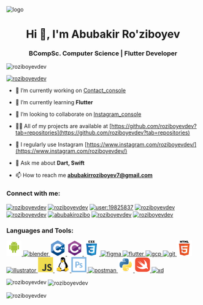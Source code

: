 ![logo](https://github.com/roziboyevdev/Abubakir_Git/blob/main/1664665818733.jpeg)
<h1 align="center">Hi 👋, I'm Abubakir Ro'ziboyev</h1>
<h3 align="center">BCompSc. Computer Science | Flutter Developer</h3>

<p align="left"> <img src="https://komarev.com/ghpvc/?username=roziboyevdev&label=Profile%20views&color=0e75b6&style=flat" alt="roziboyevdev" /> </p>

<p align="left"> <a href="https://twitter.com/roziboyevdev" target="blank"><img src="https://img.shields.io/twitter/follow/roziboyevdev?logo=twitter&style=for-the-badge" alt="roziboyevdev" /></a> </p>

- 🔭 I’m currently working on [Contact_console](https://github.com/roziboyevdev/contact_full)

- 🌱 I’m currently learning **Flutter**

- 👯 I’m looking to collaborate on [Instagram_console](https://github.com/roziboyevdev/insta-clone)

- 👨‍💻 All of my projects are available at [https://github.com/roziboyevdev?tab=repositories](https://github.com/roziboyevdev?tab=repositories)

- 📝 I regularly use Instagram [https://www.instagram.com/roziboyevdev/](https://www.instagram.com/roziboyevdev/)

- 💬 Ask me about **Dart, Swift**

- 📫 How to reach me **abubakirroziboyev7@gmail.com**

<h3 align="left">Connect with me:</h3>
<p align="left">
<a href="https://twitter.com/roziboyevdev" target="blank"><img align="center" src="https://raw.githubusercontent.com/rahuldkjain/github-profile-readme-generator/master/src/images/icons/Social/twitter.svg" alt="roziboyevdev" height="30" width="40" /></a>
<a href="https://linkedin.com/in/roziboyevdev" target="blank"><img align="center" src="https://raw.githubusercontent.com/rahuldkjain/github-profile-readme-generator/master/src/images/icons/Social/linked-in-alt.svg" alt="roziboyevdev" height="30" width="40" /></a>
<a href="https://stackoverflow.com/users/user:19825837" target="blank"><img align="center" src="https://raw.githubusercontent.com/rahuldkjain/github-profile-readme-generator/master/src/images/icons/Social/stack-overflow.svg" alt="user:19825837" height="30" width="40" /></a>
<a href="https://fb.com/roziboyevdev" target="blank"><img align="center" src="https://raw.githubusercontent.com/rahuldkjain/github-profile-readme-generator/master/src/images/icons/Social/facebook.svg" alt="roziboyevdev" height="30" width="40" /></a>
<a href="https://instagram.com/roziboyevdev" target="blank"><img align="center" src="https://raw.githubusercontent.com/rahuldkjain/github-profile-readme-generator/master/src/images/icons/Social/instagram.svg" alt="roziboyevdev" height="30" width="40" /></a>
<a href="https://www.behance.net/abubakirozibo" target="blank"><img align="center" src="https://raw.githubusercontent.com/rahuldkjain/github-profile-readme-generator/master/src/images/icons/Social/behance.svg" alt="abubakirozibo" height="30" width="40" /></a>
<a href="https://www.leetcode.com/roziboyevdev" target="blank"><img align="center" src="https://raw.githubusercontent.com/rahuldkjain/github-profile-readme-generator/master/src/images/icons/Social/leet-code.svg" alt="roziboyevdev" height="30" width="40" /></a>
<a href="https://discord.gg/roziboyevdev" target="blank"><img align="center" src="https://raw.githubusercontent.com/rahuldkjain/github-profile-readme-generator/master/src/images/icons/Social/discord.svg" alt="roziboyevdev" height="30" width="40" /></a>
</p>

<h3 align="left">Languages and Tools:</h3>
<p align="left"> <a href="https://developer.android.com" target="_blank" rel="noreferrer"> <img src="https://raw.githubusercontent.com/devicons/devicon/master/icons/android/android-original-wordmark.svg" alt="android" width="40" height="40"/> </a> <a href="https://www.blender.org/" target="_blank" rel="noreferrer"> <img src="https://download.blender.org/branding/community/blender_community_badge_white.svg" alt="blender" width="40" height="40"/> </a> <a href="https://www.w3schools.com/cpp/" target="_blank" rel="noreferrer"> <img src="https://raw.githubusercontent.com/devicons/devicon/master/icons/cplusplus/cplusplus-original.svg" alt="cplusplus" width="40" height="40"/> </a> <a href="https://www.w3schools.com/cs/" target="_blank" rel="noreferrer"> <img src="https://raw.githubusercontent.com/devicons/devicon/master/icons/csharp/csharp-original.svg" alt="csharp" width="40" height="40"/> </a> <a href="https://www.w3schools.com/css/" target="_blank" rel="noreferrer"> <img src="https://raw.githubusercontent.com/devicons/devicon/master/icons/css3/css3-original-wordmark.svg" alt="css3" width="40" height="40"/> </a> <a href="https://www.figma.com/" target="_blank" rel="noreferrer"> <img src="https://www.vectorlogo.zone/logos/figma/figma-icon.svg" alt="figma" width="40" height="40"/> </a> <a href="https://flutter.dev" target="_blank" rel="noreferrer"> <img src="https://www.vectorlogo.zone/logos/flutterio/flutterio-icon.svg" alt="flutter" width="40" height="40"/> </a> <a href="https://cloud.google.com" target="_blank" rel="noreferrer"> <img src="https://www.vectorlogo.zone/logos/google_cloud/google_cloud-icon.svg" alt="gcp" width="40" height="40"/> </a> <a href="https://git-scm.com/" target="_blank" rel="noreferrer"> <img src="https://www.vectorlogo.zone/logos/git-scm/git-scm-icon.svg" alt="git" width="40" height="40"/> </a> <a href="https://www.w3.org/html/" target="_blank" rel="noreferrer"> <img src="https://raw.githubusercontent.com/devicons/devicon/master/icons/html5/html5-original-wordmark.svg" alt="html5" width="40" height="40"/> </a> <a href="https://www.adobe.com/in/products/illustrator.html" target="_blank" rel="noreferrer"> <img src="https://www.vectorlogo.zone/logos/adobe_illustrator/adobe_illustrator-icon.svg" alt="illustrator" width="40" height="40"/> </a> <a href="https://developer.mozilla.org/en-US/docs/Web/JavaScript" target="_blank" rel="noreferrer"> <img src="https://raw.githubusercontent.com/devicons/devicon/master/icons/javascript/javascript-original.svg" alt="javascript" width="40" height="40"/> </a> <a href="https://www.linux.org/" target="_blank" rel="noreferrer"> <img src="https://raw.githubusercontent.com/devicons/devicon/master/icons/linux/linux-original.svg" alt="linux" width="40" height="40"/> </a> <a href="https://www.photoshop.com/en" target="_blank" rel="noreferrer"> <img src="https://raw.githubusercontent.com/devicons/devicon/master/icons/photoshop/photoshop-line.svg" alt="photoshop" width="40" height="40"/> </a> <a href="https://postman.com" target="_blank" rel="noreferrer"> <img src="https://www.vectorlogo.zone/logos/getpostman/getpostman-icon.svg" alt="postman" width="40" height="40"/> </a> <a href="https://www.python.org" target="_blank" rel="noreferrer"> <img src="https://raw.githubusercontent.com/devicons/devicon/master/icons/python/python-original.svg" alt="python" width="40" height="40"/> </a> <a href="https://developer.apple.com/swift/" target="_blank" rel="noreferrer"> <img src="https://raw.githubusercontent.com/devicons/devicon/master/icons/swift/swift-original.svg" alt="swift" width="40" height="40"/> </a> <a href="https://www.adobe.com/products/xd.html" target="_blank" rel="noreferrer"> <img src="https://cdn.worldvectorlogo.com/logos/adobe-xd.svg" alt="xd" width="40" height="40"/> </a> </p>

<p><img align="left" src="https://github-readme-stats.vercel.app/api/top-langs?username=roziboyevdev&show_icons=true&locale=en&layout=compact" alt="roziboyevdev" /></p>

<p>&nbsp;<img align="center" src="https://github-readme-stats.vercel.app/api?username=roziboyevdev&show_icons=true&locale=en" alt="roziboyevdev" /></p>

<p><img align="center" src="https://github-readme-streak-stats.herokuapp.com/?user=roziboyevdev&" alt="roziboyevdev" /></p>
